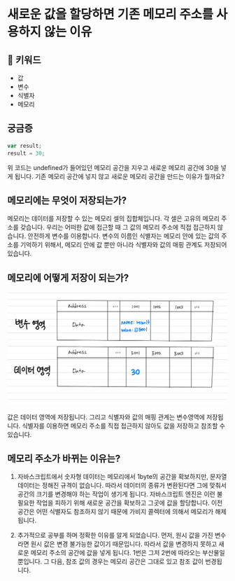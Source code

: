# 새로운 값을 할당하면 기존 메모리 주소를 사용하지 않는 이유

## :whale2: 키워드

* 값
* 변수
* 식별자
* 메모리

## 궁금증

```javascript
var result;
result = 30;
```

위 코드는 undefined가 들어있던 메모리 공간을 지우고 새로운 메모리 공간에 30을 넣게 됩니다. 기존 메모리 공간에 넣지 않고 새로운 메모리 공간을 만드는 이유가 뭘까요?

## 메모리에는 무엇이 저장되는가?

메모리는 데이터를 저장할 수 있는 메모리 셀의 집합체입니다. 각 셀은 고유의 메모리 주소를 갖습니다. 우리는 어떠한 값에 접근할 때 그 값의 메모리 주소에 직접 접근하지 않습니다. 안전하게 변수를 이용합니다. 변수의 이름인 식별자는 메모리 안에 있는 값의 주소를 기억하기 위해서, 메모리 안에 값 뿐만 아니라 식별자와 값의 매핑 관계도 저장되어 있습니다.

## 메모리에 어떻게 저장이 되는가?

![ex\_screenshot](../../.gitbook/assets/memory.jpeg)

값은 데이터 영역에 저장됩니다. 그리고 식별자와 값의 매핑 관계는 변수영역에 저장됩니다. 식별자를 이용하면 메모리 주소를 직접 접근하지 않아도 값을 저장하고 참조할 수 있습니다.

## 메모리 주소가 바뀌는 이유는?

1. 자바스크립트에서 숫자형 데이터는 메모리에서 1byte의 공간을 확보하지만, 문자열 데이터는 정해진 규격이 없습니다. 따라서 데이터의 종류가 변환된다면 그에 맞춰서 공간의 크기를 변경해야 하는 작업이 생기게 됩니다. 자바스크립트 엔진은 이런 불필요한 작업을 피하기 위해 새로운 공간을 확보하고 그곳에 값을 할당합니다. 이전 공간은 어떤 식별자도 참조하지 않기 때문에 가비지 콜렉터에 의해서 메모리가 해제됩니다.

2. 추가적으로 공부를 하며 정확한 이유를 알게 되었습니다. 먼저, 원시 값을 가진 변수라면 원시 값은 변경 불가능한 값이기 때문입니다. 따라서 값을 변경하지 못하고 새로운 메모리 주소의 공간에 값을 넣게 됩니다. 1번은 그저 2번에 따라오는 부산물일 뿐입니다. 그 다음, 참조 값의 경우는 메모리 공간은 그대로 있고 참조 값이 번경됩니다.
